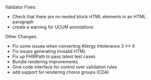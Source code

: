 Validator Fixes:
* Check that there are no nested block HTML elements in an HTML paragraph
* create a warning for UCUM annotations

Other Changes:
* Fix some issues when converting Allergy Intolerance 3 <-> 4
* Fix issues generating invsalid HTML
* Fix up FHIRPath to pass latest test cases 
* Bundle rendering improvements
* Give code interface for control over validation rules
* add support for rendering choice groups (CDA)
